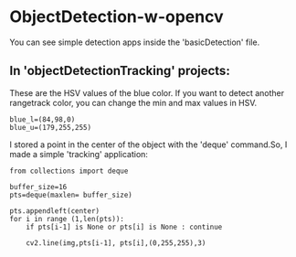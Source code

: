 # ObjectDetection-w-opencv
You can see simple detection apps inside the 'basicDetection' file.  

 
## In 'objectDetectionTracking' projects:

These are the HSV values of the blue color. If you want to detect another rangetrack color, you can change the min and max values in HSV. 
	
	blue_l=(84,98,0)
	blue_u=(179,255,255)

 
 I stored a point in the center of the object with the 'deque' command.So, I made a simple 'tracking' application:
	
	from collections import deque

	buffer_size=16
	pts=deque(maxlen= buffer_size)
	
    pts.appendleft(center)
    for i in range (1,len(pts)):
        if pts[i-1] is None or pts[i] is None : continue

        cv2.line(img,pts[i-1], pts[i],(0,255,255),3)


